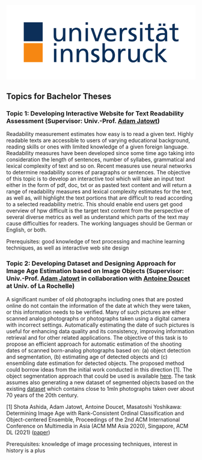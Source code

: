 ![Logo](uibk-logo.2017.svg)
## Topics for Bachelor Theses   

### Topic 1: Developing Interactive Website for Text Readability Assessment (Supervisor: Univ.-Prof. [Adam Jatowt](mailto:adam.jatowt@uibk.ac.at))

Readability measurement estimates how easy is to read a given text. Highly readable texts are accessible to users of varying educational background, reading skills or ones with limited knowledge of a given foreign language. Readability measures have been developed since some time ago taking into consideration the length of sentences, number of syllabes, grammatical and lexical complexity of text and so on. Recent measures use neural networks to determine readability scores of paragraphs or sentences. The objective of this topic is to develop an interactive tool which will take an input text either in the form of pdf, doc, txt or as pasted text content and will return a range of readability measures and lexical complexity estimates for the text, as well as, will highlight the text portions that are difficult to read according to a selected readability metric. This should enable end users get good overview of hpw difficult is the target text content from the perspective of several diverse metrics as well as understand which parts of the text may cause difficulties for readers. The working languages should be German or English, or both.

Prerequisites: good knowledge of text processing and machine learning techniques, as well as interactive web site design

### Topic 2: Developing Dataset and Designing Approach for Image Age Estimation based on Image Objects (Supervisor: Univ.-Prof. [Adam Jatowt](mailto:adam.jatowt@uibk.ac.at) in collaboration with [Antoine Doucet](https://pageperso.univ-lr.fr/antoine.doucet/) at Univ. of La Rochelle)

A significant number of old photographs including ones that are posted online do not contain the information of the date at which they were taken, or this information needs to be verified. Many of such pictures are either scanned analog photographs or photographs taken using a digital camera with incorrect settings. Automatically estimating the date of such pictures is useful for enhancing data quality and its consistency, improving information retrieval and for other related applications. The objective of this task is to propose an efficient approach for automatic estimation of the shooting dates of scanned born-analog photographs based on: (a) object detection and segmentation, (b) estimating age of detected objects and (c) ensembling date estimation for detected objects. The proposed method could borrow ideas from the initial work conducted in this direction [1]. The object segmentation approach that could be used is available [here](https://github.com/ArunMichaelDsouza/tensorflow-image-detection). The task assumes also generating a new dataset of segmented objects based on the existing [dataset](https://www.radar-service.eu/radar/en/dataset/tJzxrsYUkvPklBOw) which contains close to 1mln photographs taken over about 70 years of the 20th century.

[1] Shota Ashida, Adam Jatowt, Antoine Doucet, Masatoshi Yoshikawa: Determining Image Age with Rank-Consistent Ordinal Classification and Object-centered Ensemble, Proceedings of the 2nd ACM International Conference on Multimedia in Asia (ACM MM Asia 2020), Singapore, ACM DL (2021) ([paper](https://adammo12.github.io/DataScienceLabBachelorTopics/ACMMM-paper.pdf))

Prerequisites: knowledge of image processing techniques, interest in history is a plus



